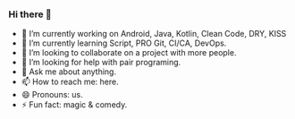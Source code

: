 ### Hi there 👋

- 🔭 I’m currently working on Android, Java, Kotlin, Clean Code, DRY, KISS
- 🌱 I’m currently learning Script, PRO Git, CI/CA, DevOps.
- 👯 I’m looking to collaborate on a project with more people.
- 🤔 I’m looking for help with pair programing.
- 💬 Ask me about anything.
- 📫 How to reach me: here.
- 😄 Pronouns: us.
- ⚡ Fun fact: magic & comedy.

<!--
**bitlibitloque/bitlibitloque** is a ✨ _special_ ✨ repository because its `README.md` (this file) appears on your GitHub profile.

Here are some ideas to get you started:

- 🔭 I’m currently working on ...
- 🌱 I’m currently learning ...
- 👯 I’m looking to collaborate on ...
- 🤔 I’m looking for help with ...
- 💬 Ask me about ...
- 📫 How to reach me: ...
- 😄 Pronouns: ...
- ⚡ Fun fact: ...
-->
